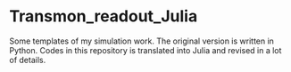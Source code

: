 # Transmon_readout_Julia

Some templates of my simulation work. The original version is written in Python. Codes in this repository is translated into Julia and revised in a lot of details.

